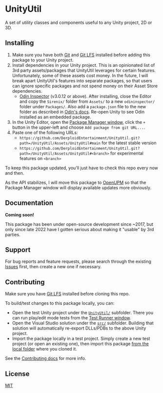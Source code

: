 # UnityUtil

A set of utility classes and components useful to any Unity project, 2D or 3D.

## Installing

1. Make sure you have both [Git](https://git-scm.com/) and [Git LFS](https://git-lfs.github.com/) installed before adding this package to your Unity project.
2. Install dependencies in your Unity project. This is an opinionated list of 3rd party assets/packages that UnityUtil leverages for certain features.
    Unfortunately, some of these assets cost money. In the future, I will break apart UnityUtil's features into separate packages,
    so that users can ignore specific packages and not spend money on their Asset Store dependencies.
    - [Odin Inspector](https://odininspector.com/) (v3.0.12 or above).
        After installing, close the Editor and copy the `Sirenix/` folder from `Assets/` to a new `odininspector/` folder under `Packages/`.
        Also add a `package.json` file to the new folder as described in [Odin's docs](https://odininspector.com/tutorials/getting-started/install-odin-inspector-as-a-unity-package).
        Re-open Unity to see Odin installed as an embedded package.
3. In the Unity Editor, open the [Package Manager window](https://docs.unity3d.com/Manual/upm-ui.html), click the `+` button in the upper-left and choose `Add package from git URL...`.
4. Paste one of the following URLs:
    - `https://github.com/DerploidEntertainment/UnityUtil.git?path=/UnityUtil/Assets/UnityUtil#main` for the latest stable version
    - `https://github.com/DerploidEntertainment/UnityUtil.git?path=/UnityUtil/Assets/UnityUtil#<branch>` for experimental features on `<branch>`

To keep this package updated, you'll just have to check this repo every now and then.

As the API stabilizes, I will move this package to [OpenUPM](https://openupm.com/) so that the Package Manager window will display available updates more obviously.

## Documentation

**Coming soon!**

This package has been under open-source development since ~2017, but only since late 2022 have I gotten serious about making it "usable" by 3rd parties.

## Support

For bug reports and feature requests, please search through the existing [Issues](https://github.com/DerploidEntertainment/UnityUtil/issues) first, then create a new one if necessary.

## Contributing

Make sure you have [Git LFS](https://git-lfs.github.com/) installed before cloning this repo.

To build/test changes to this package locally, you can:

- Open the test Unity project under the [`UnityUtil/`](./UnityUtil) subfolder.
    There you can run play/edit mode tests from the [Test Runner window](https://docs.unity3d.com/Packages/com.unity.test-framework@1.3/manual/workflow-run-test.html).
- Open the Visual Studio solution under the [`src/`](./src) subfolder.
    Building that solution will automatically re-export DLLs/PDBs to the above Unity project.
- Import the package locally in a test project. Simply create a new test project (or open an existing one),
    then import this package [from the local folder](https://docs.unity3d.com/Manual/upm-localpath.html) where you cloned it.

See the [Contributing docs](./CONTRIBUTING.md) for more info.

## License

[MIT](./LICENSE.md)
